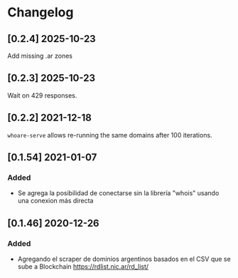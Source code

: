 # Changelog

## [0.2.4] 2025-10-23

Add missing .ar zones

## [0.2.3] 2025-10-23

Wait on 429 responses.


## [0.2.2] 2021-12-18

`whoare-serve` allows re-running the same domains after 100 iterations.

## [0.1.54] 2021-01-07

### Added
- Se agrega la posibilidad de conectarse sin la librería "whois" usando una conexion más directa


## [0.1.46] 2020-12-26

### Added
- Agregando el scraper de dominios argentinos basados en el CSV que se sube a Blockchain https://rdlist.nic.ar/rd_list/
